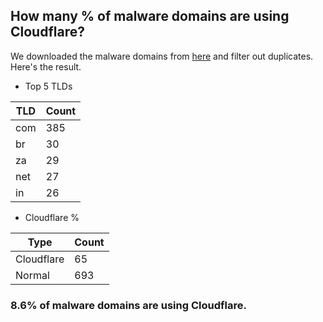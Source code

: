 ## How many % of malware domains are using Cloudflare?


We downloaded the malware domains from [here](https://urlhaus.abuse.ch) and filter out duplicates.
Here's the result.


[//]: # (start replacement)


- Top 5 TLDs

| TLD | Count |
| --- | --- |
| com | 385 |
| br | 30 |
| za | 29 |
| net | 27 |
| in | 26 |


- Cloudflare %

| Type | Count |
| --- | --- |
| Cloudflare | 65 |
| Normal | 693 |


### 8.6% of malware domains are using Cloudflare.